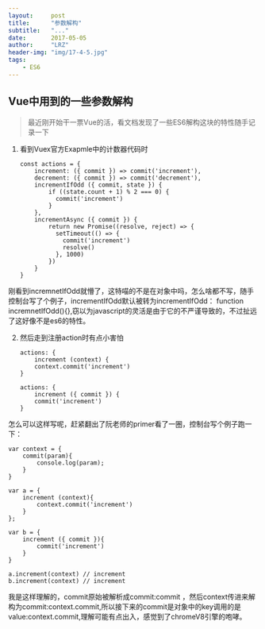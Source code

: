 ```yaml
---
layout:     post
title:      "参数解构"
subtitle:   "..."
date:       2017-05-05
author:     "LRZ"
header-img: "img/17-4-5.jpg"
tags:
    - ES6
---
```


## Vue中用到的一些参数解构

> 最近刚开始干一票Vue的活，看文档发现了一些ES6解构这块的特性随手记录一下

1. 看到Vuex官方Exapmle中的计数器代码时	
 
	``` 	
	const actions = {
		increment: ({ commit }) => commit('increment'),
		decrement: ({ commit }) => commit('decrement'),
		incrementIfOdd ({ commit, state }) {
		    if ((state.count + 1) % 2 === 0) {
		      commit('increment')
		    }
  		},
		incrementAsync ({ commit }) {
			return new Promise((resolve, reject) => {
			  setTimeout(() => {
			    commit('increment')
			    resolve()
			  }, 1000)
			})
		}
	}	
	```

  
刚看到incremnetIfOdd就懵了，这特喵的不是在对象中吗，怎么啥都不写，随手控制台写了个例子，incrementIfOdd默认被转为incrementIfOdd： function incremnetIfOdd(){},窃以为javascript的灵活是由于它的不严谨导致的，不过扯远了这好像不是es6的特性。  

2. 然后走到注册action时有点小害怕
	
	``` 	
 	actions: {
    	increment (context) {
      	context.commit('increment')
    }

	actions: {
 		increment ({ commit }) {
    	commit('increment')
  	}
	``` 	

怎么可以这样写呢，赶紧翻出了阮老师的primer看了一圈，控制台写个例子跑一下：  
  
	var context = {
		commit(param){
			console.log(param);
		}
	}
	
	var a = {
		increment (context){
			context.commit('increment')
		}
	};
	
	var b = {
		increment ({ commit }){
			commit('increment')
		}
	}
	
	a.increment(context) // increment
	b.increment(context) //	increment

我是这样理解的，commit原始被解析成commit:commit ，然后context传进来解构为commit:context.commit,所以接下来的commit是对象中的key调用的是value:context.commit,理解可能有点出入，感觉到了chromeV8引擎的咆哮。